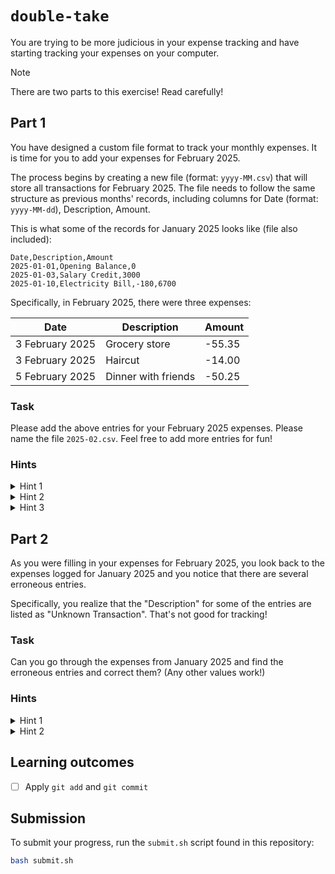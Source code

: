 # `double-take`

You are trying to be more judicious in your expense tracking and have starting tracking your expenses on your computer.

> [!NOTE]  
> There are two parts to this exercise! Read carefully!

## Part 1

You have designed a custom file format to track your monthly expenses. It is time for you to add your expenses for February 2025.

The process begins by creating a new file (format: `yyyy-MM.csv`) that will store all transactions for February 2025. The file needs to follow the same structure as previous months' records, including columns for Date (format: `yyyy-MM-dd`), Description, Amount.

This is what some of the records for January 2025 looks like (file also included):

```csv
Date,Description,Amount
2025-01-01,Opening Balance,0
2025-01-03,Salary Credit,3000
2025-01-10,Electricity Bill,-180,6700
```

Specifically, in February 2025, there were three expenses:

| Date            | Description         | Amount |
| --------------- | ------------------- | ------ |
| 3 February 2025 | Grocery store       | -55.35 |
| 3 February 2025 | Haircut             | -14.00 |
| 5 February 2025 | Dinner with friends | -50.25 |

### Task

Please add the above entries for your February 2025 expenses. Please name the file `2025-02.csv`. Feel free to add more entries for fun!

### Hints

<details>

<summary>Hint 1</summary>

Have you named the new expense file `2025-02.csv`?

</details>

<details>

<summary>Hint 2</summary>

Have you added the three expenses above?

</details>

<details>

<summary>Hint 3</summary>

Add the file `2025-02.csv` with the following content:

```csv
Date,Description,Amount
2025-02-03,Grocery store,-55.35
2025-02-03,Haircut,-14.00
2025-02-05,Dinner with friends,-50.25
```

</details>

## Part 2

As you were filling in your expenses for February 2025, you look back to the expenses logged for January 2025 and you notice that there are several erroneous entries.

Specifically, you realize that the "Description" for some of the entries are listed as "Unknown Transaction". That's not good for tracking!

### Task

Can you go through the expenses from January 2025 and find the erroneous entries and correct them? (Any other values work!)

### Hints

<details>

<summary>Hint 1</summary>

Have you taken a look at the `2025-01.csv` file?

</details>

<details>

<summary>Hint 2</summary>

These are the entries that need to be fixed:

- 2025-01-06: -250
- 2025-01-12: -500
- 2025-01-17: -1000
- 2025-01-23: -350

</details>

## Learning outcomes

- [ ] Apply `git add` and `git commit`

## Submission

To submit your progress, run the `submit.sh` script found in this repository:

```bash
bash submit.sh
```

